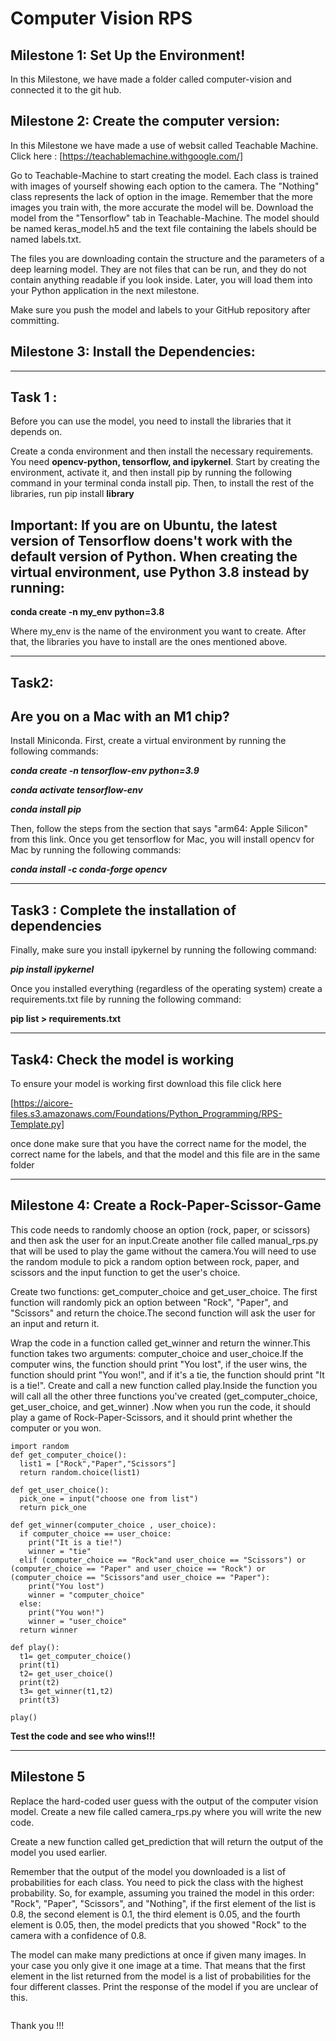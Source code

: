 # Computer Vision RPS
## Milestone 1: Set Up the Environment!
 In this Milestone, we have made a folder called computer-vision and connected it to the git hub. 


## Milestone 2: Create the computer version:
In this Milestone we have made a use of websit called Teachable Machine. 
Click here :
[https://teachablemachine.withgoogle.com/]

Go to Teachable-Machine  to start creating the model. Each class is trained with images of yourself showing each option to the camera. The "Nothing" class represents the lack of option in the image. Remember that the more images you train with, the more accurate the model will be.
Download the model from the "Tensorflow" tab in Teachable-Machine. The model should be named keras_model.h5 and the text file containing the labels should be named labels.txt.

The files you are downloading contain the structure and the parameters of a deep learning model. They are not files that can be run, and they do not contain anything readable if you look inside. Later, you will load them into your Python application in the next milestone.

Make sure you push the model and labels to your GitHub repository after committing.

## Milestone 3: Install the Dependencies:
---
## Task 1 :
Before you can use the model, you need to install the libraries that it depends on.

Create a conda environment and then install the necessary requirements. You need **opencv-python, tensorflow, and ipykernel**. Start by creating the environment, activate it, and then install pip by running the following command in your terminal conda install pip. Then, to install the rest of the libraries, run pip install **library**

## **Important**: If you are on Ubuntu, the latest version of Tensorflow doens't work with the default version of Python. When creating the virtual environment, use Python 3.8 instead by running:

**conda create -n my_env python=3.8**

Where my_env is the name of the environment you want to create.
After that, the libraries you have to install are the ones mentioned above.
***
## Task2: 
## Are you on a Mac with an M1 chip?
Install Miniconda. First, create a virtual environment by running the following commands:

***conda create -n tensorflow-env python=3.9***

***conda activate tensorflow-env***

***conda install pip***

Then, follow the steps from the section that says "arm64: Apple Silicon" from this link.
Once you get tensorflow for Mac, you will install opencv for Mac by running the following commands:

***conda install -c conda-forge opencv***
***
## Task3 : Complete the installation of dependencies
Finally, make sure you install ipykernel by running the following command:

***pip install ipykernel***

Once you installed everything (regardless of the operating system) create a requirements.txt file by running the following command:

**pip list > requirements.txt**
***
## Task4: Check the model is working
To ensure your model is working first download this file 
click here 

[https://aicore-files.s3.amazonaws.com/Foundations/Python_Programming/RPS-Template.py]

once done make sure that you have the correct name for the model, the correct name for the labels, and that the model and this file are in the same folder
***
## Milestone 4: Create a Rock-Paper-Scissor-Game
This code needs to randomly choose an option (rock, paper, or scissors) and then ask the user for an input.Create another file called manual_rps.py that will be used to play the game without the camera.You will need to use the random module to pick a random option between rock, paper, and scissors and the input function to get the user's choice.

Create two functions: get_computer_choice and get_user_choice.
The first function will randomly pick an option between "Rock", "Paper", and "Scissors" and return the choice.The second function will ask the user for an input and return it.

Wrap the code in a function called get_winner and return the winner.This function takes two arguments: computer_choice and user_choice.If the computer wins, the function should print "You lost", if the user wins, the function should print "You won!", and if it's a tie, the function should print "It is a tie!".
Create and call a new function called play.Inside the function you will call all the other three functions you've created (get_computer_choice, get_user_choice, and get_winner)
.Now when you run the code, it should play a game of Rock-Paper-Scissors, and it should print whether the computer or you won.
```
import random
def get_computer_choice():
  list1 = ["Rock","Paper","Scissors"]
  return random.choice(list1)
      
def get_user_choice(): 
  pick_one = input("choose one from list")  
  return pick_one

def get_winner(computer_choice , user_choice):
  if computer_choice == user_choice:
    print("It is a tie!")
    winner = "tie"
  elif (computer_choice == "Rock"and user_choice == "Scissors") or (computer_choice == "Paper" and user_choice == "Rock") or (computer_choice == "Scissors"and user_choice == "Paper"):
    print("You lost")
    winner = "computer_choice"
  else:
    print("You won!")
    winner = "user_choice"
  return winner

def play():
  t1= get_computer_choice()
  print(t1)
  t2= get_user_choice()
  print(t2)
  t3= get_winner(t1,t2)
  print(t3)

play()

```
**Test the code and see who wins!!!**
***
## Milestone 5
Replace the hard-coded user guess with the output of the computer vision model. Create a new file called camera_rps.py where you will write the new code.

Create a new function called get_prediction that will return the output of the model you used earlier.

Remember that the output of the model you downloaded is a list of probabilities for each class. You need to pick the class with the highest probability. So, for example, assuming you trained the model in this order: "Rock", "Paper", "Scissors", and "Nothing", if the first element of the list is 0.8, the second element is 0.1, the third element is 0.05, and the fourth element is 0.05, then, the model predicts that you showed "Rock" to the camera with a confidence of 0.8.

The model can make many predictions at once if given many images. In your case you only give it one image at a time. That means that the first element in the list returned from the model is a list of probabilities for the four different classes. Print the response of the model if you are unclear of this.
```
```
Thank you !!!



